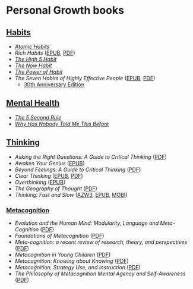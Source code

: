 # Personal Growth books

## [Habits](./books/habits/)

* [_Atomic  Habits_](./books/habits/Atomic_Habits_Tiny_Changes_Remarkable_Results_by_James_Clear.epub)
* _Rich Habits_ ([EPUB](./books/habits/dokumen.pub_rich-habits-the-daily-success-habits-of-wealthy-individuals-978-1-62652-746-1.epub), [PDF](./books/habits/Rich%20Habits%20-%20The%20Daily%20Success%20Habits%20of%20Wealthy%20Individuals%20-%20PDF%20Room.pdf))
* [_The High 5 Habit_](./books/habits/The%20High%205%20Habit%20Take%20Control%20of%20Your%20Life%20with%20One%20Simple%20Habit%20(Mel%20Robbins)%20(Z-Library).epub)
* [_The Now Habit_](./books/habits/The%20Now%20Habit%20A%20Strategic%20Program%20for%20Overcoming%20Procrastination%20and%20Enjoying%20Guilt-Free%20Play%20(Neil%20Fiore)%20(Z-Library).epub)
* [_The Power of Habit_](./books/habits/Charles-Duhigg.The-Power-of-Habit.pdf)
* _The Seven Habits of Highly Effective People_ ([EPUB](./books/habits/Seven%20Habits%20of%20Highly%20Effective%20People%20(Covey,%20Stephen%20R)%20(Z-Library).epub), [PDF](./books/habits/The%20Seven%20Habits%20of%20Highly%20Effective%20People%20Restoring%20the%20Character%20Ethic%20(Stephen%20R.%20Covey)%20(Z-Library).pdf))
    * [30th Anniversary Edition](./books/habits/ebin.pub_the-7-habits-of-highly-effective-people-30th-anniversary-edition-9781982143817-9781982137274.epub)

## [Mental Health](./books/mental-health/)

* [_The 5 Second Rule_](./books/mental-health/The%205%20Second%20Rule%20Transform%20your%20Life,%20Work,%20and%20Confidence%20with%20Everyday%20Courage%20(Mel%20Robbins)%20(Z-Library).epub)
* [_Why Has Nobody Told Me This Before_](./books/mental-health/Why%20Has%20Nobody%20Told%20Me%20This%20Before%20(Dr.%20Julie%20Smith)%20(Z-Library).epub)

## [Thinking](./books/thinking/)

* _Asking the Right Questions: A Guide to Critical Thinking_ ([PDF](./books/thinking/Asking%20the%20Right%20Questions%20A%20Guide%20to%20Critical%20Thinking%20(M.%20Neil%20Browne,%20Stuart%20M.%20Keeley)%20(Z-Library).pdf))
* _Awaken Your Genius_ ([EPUB](./books/thinking/dokumen.pub_awaken-your-genius-2022042348-9781541700369-9781541700390-9781541703568.epub))
* _Beyond Feelings: A Guide to Critical Thinking_ ([PDF](./books/thinking/Beyond%20Feelings%20A%20Guide%20to%20Critical%20Thinking%20(Vincent%20Ruggiero)%20(Z-Library).pdf))
* _Clear Thinking_ ([EPUB](./books/thinking/dokumen.pub_clear-thinking-turning-ordinary-moments-into-extraordinary-results-9780593086117-9780593086124-9780593716212.epub), [PDF](./books/thinking/ClearThinking.pdf))
* _Overthinking_ ([EPUB](./books/thinking/Overthinking%20How%20to%20Declutter%20and%20Unfuk%20Your%20Mind,%20Build%20Mental%20Toughness,%20Discover%20Fast%20Success%20Habits,%20Thinking%20...%20(Robert%20Leary)%20(Z-Library).epub))
* _The Geography of Thought_ ([PDF](./books/thinking/The%20Geography%20of%20Thought%20How%20Asians%20and%20Westerners%20Think%20Differently...and%20Why%20(Richard%20Nisbett)%20(Z-Library).pdf))
* _Thinking: Fast and Slow_ ([AZW3](./books/thinking/Thinking,%20Fast%20and%20Slow/Thinking,%20Fast%20and%20Slow%20(Daniel%20Kahneman)%20(Z-Library).azw3), [EPUB](./books/thinking/Thinking,%20Fast%20and%20Slow/Thinking,%20Fast%20and%20Slow%20(Daniel%20Kahneman)%20(Z-Library).epub), [MOBI](./books/thinking/Thinking,%20Fast%20and%20Slow/Thinking,%20Fast%20and%20Slow%20(Daniel%20Kahneman)%20(Z-Library).mobi))

### [Metacognition](./books/thinking/metacognition/)

* _Evolution and the Human Mind: Modularity, Language and Meta-Cognition_ ([PDF](./books/thinking/metacognition/Evolution%20and%20the%20Human%20Mind%20Modularity,%20Language%20and%20Meta-Cognition%20(Peter%20Carruthers,%20Andrew%20Chamberlain)%20(Z-Library).pdf))
* _Foundations of Metacognition_ ([PDF](./books/thinking/metacognition/Foundations%20of%20Metacognition%20(Michael%20J.%20Beran,%20Johannes%20Brandl,%20Josef%20Perner%20etc.)%20(Z-Library).pdf))
* _Meta-cognition: a recent review of research, theory, and perspectives_ ([PDF](./books/thinking/metacognition/Meta-cognition%20%20a%20recent%20review%20of%20research,%20theory,%20and%20perspectives%20(Shaughnessy,%20Michael%20F.%20Kleyn-Kennedy%20etc.)%20(Z-Library).pdf))
* _Metacognition in Young Children_ ([PDF](./books/thinking/metacognition/Metacognition%20in%20Young%20Children%20(Shirley%20Larkin)%20(Z-Library).pdf))
* _Metacognition: Knowing about Knowing_ ([PDF](./books/thinking/metacognition/Metacognition%20Knowing%20about%20Knowing%20(Janet%20Metcalfe,%20Arthur%20P.%20Shimamura)%20(Z-Library).pdf))
* _Metacognition, Strategy Use, and Instruction_ ([PDF](./books/thinking/metacognition/Metacognition,%20Strategy%20Use,%20and%20Instruction%20(Harriet%20Salatas%20Waters%20PhD%20etc.)%20(Z-Library).pdf))
* _The Philosophy of Metacognition Mental Agency and Self-Awareness_ ([PDF](./books/thinking/metacognition/The%20Philosophy%20of%20Metacognition%20Mental%20Agency%20and%20Self-Awareness%20(Joëlle%20Proust)%20(Z-Library).pdf))